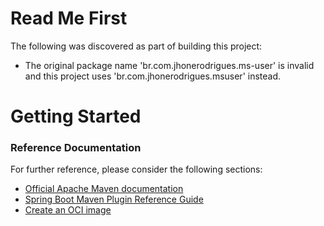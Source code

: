 # Read Me First
The following was discovered as part of building this project:

* The original package name 'br.com.jhonerodrigues.ms-user' is invalid and this project uses 'br.com.jhonerodrigues.msuser' instead.

# Getting Started

### Reference Documentation
For further reference, please consider the following sections:

* [Official Apache Maven documentation](https://maven.apache.org/guides/index.html)
* [Spring Boot Maven Plugin Reference Guide](https://docs.spring.io/spring-boot/docs/3.2.3/maven-plugin/reference/html/)
* [Create an OCI image](https://docs.spring.io/spring-boot/docs/3.2.3/maven-plugin/reference/html/#build-image)

